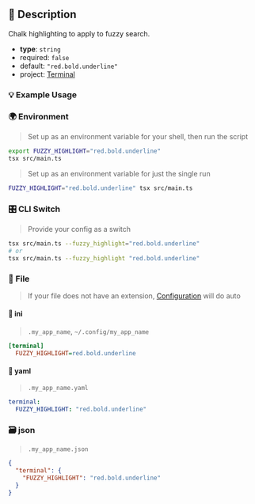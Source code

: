 ## 📜 Description

Chalk highlighting to apply to fuzzy search.

- **type**: `string`
- required: `false`
- default: `"red.bold.underline"`
- project: [Terminal](/terminal)

### 💡 Example Usage

### 🌍 Environment

> Set up as an environment variable for your shell, then run the script
```bash
export FUZZY_HIGHLIGHT="red.bold.underline"
tsx src/main.ts
```
> Set up as an environment variable for just the single run

```bash
FUZZY_HIGHLIGHT="red.bold.underline" tsx src/main.ts
```
### 🎛️ CLI Switch

> Provide your config as a switch
```bash
tsx src/main.ts --fuzzy_highlight="red.bold.underline"
# or
tsx src/main.ts --fuzzy_highlight "red.bold.underline"
```
### 📁 File
>  If your file does not have an extension, [Configuration](/core/configuration) will do auto
#### 📘 ini

> `.my_app_name`, `~/.config/my_app_name`

```ini
[terminal]
  FUZZY_HIGHLIGHT=red.bold.underline
```
#### 📄 yaml

> `.my_app_name.yaml`

```yaml
terminal:
  FUZZY_HIGHLIGHT: "red.bold.underline"
```
### 🗃️ json

> `.my_app_name.json`

```json
{
  "terminal": {
    "FUZZY_HIGHLIGHT": "red.bold.underline"
  }
}
```
